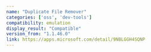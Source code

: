 ```yaml
---
name: "Duplicate File Remover"
categories: ['oss', 'dev-tools']
compatibility: emulation
display_result: "Compatible"
version_from: "1.1.46.0"
link: https://apps.microsoft.com/detail/9NBLGGH4SQNP
---
```

